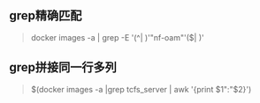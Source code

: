 ## grep精确匹配
> docker images -a | grep -E '(^| )'"nf-oam"'($| )'

## grep拼接同一行多列
> $(docker images -a |grep tcfs_server | awk '{print $1":"$2}')
